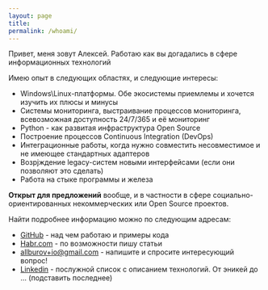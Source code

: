 ```yaml
---
layout: page
title: 
permalink: /whoami/
---
```


Привет, меня зовут Алексей. Работаю как вы догадались в сфере информационных технологий

Имею опыт в следующих областях, и следующие интересы:
- Windows\Linux-платформы. Обе экосистемы приемлемы и хочется изучить их плюсы и минусы
- Системы мониторинга, выстраивание процессов мониторинга, всевозможная доступность 24/7/365 и её мониторинг
- Python - как развитая инфраструктура Open Source
- Построение процессов Continuous Integration (DevOps)
- Интеграционные работы, когда нужно совместить несовместимое и не имеющее стандартных адаптеров
- Возрjждение legacy-систем новыми интерфейсами (если они позволяют это сделать)
- Работа на стыке программы и железа

**Открыт для предложений** вообще, и в частности в сфере социально-ориентированных некоммерческих или Open Source проектов.


Найти подробнее информацию можно по следующим адресам:
- [GitHub](https://github.com/allburov) - над чем работаю и примеры кода
- [Habr.com](https://habr.com/users/allburov/) - по возможности пишу статьи
- [allburov+io@gmail.com](mailto:allburov+io@gmail.com) - напишите и спросите интересующий вопрос!
- [Linkedin](https://www.linkedin.com/in/aleksey-burov-99b06164/) - послужной список с описанием технологий. От эникей до ... (подставить последнее)


